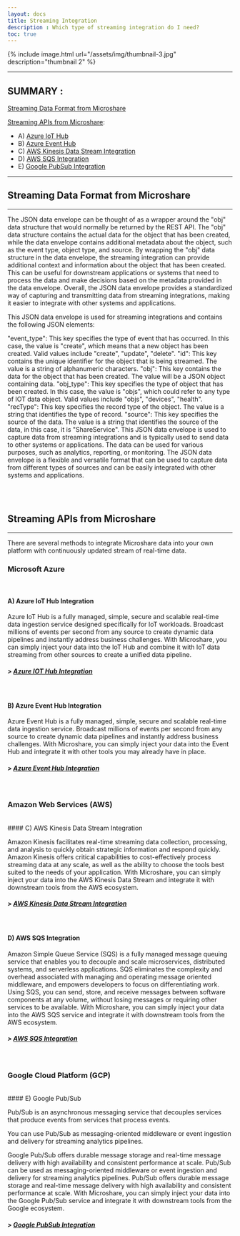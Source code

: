 ```yaml
---
layout: docs
title: Streaming Integration
description : Which type of streaming integration do I need?
toc: true
---
```

{% include image.html url="/assets/img/thumbnail-3.jpg" description="thumbnail 2" %}

---

## SUMMARY :

[Streaming Data Format from Microshare](./#Streaming-Data-Format-from-Microshare)

[Streaming APIs from Microshare](./#3-streaming-APIs-from-microshare):

- A) [Azure IoT Hub](./#a-azure-iot-hub-integration)
- B) [Azure Event Hub](./#b-azure-event-hub-integration)
- C) [AWS Kinesis Data Stream Integration](./#c-aws-kinesis-data-stream-integration)
- D) [AWS SQS Integration](./#d-aws-sqs-integration)
- E) [Google PubSub Integration](./#e-google-pub-sub-integration)

---

## Streaming Data Format from Microshare

---

The JSON data envelope can be thought of as a wrapper around the "obj" data structure that would normally be returned by the REST API. The "obj" data structure contains the actual data for the object that has been created, while the data envelope contains additional metadata about the object, such as the event type, object type, and source. By wrapping the "obj" data structure in the data envelope, the streaming integration can provide additional context and information about the object that has been created. This can be useful for downstream applications or systems that need to process the data and make decisions based on the metadata provided in the data envelope. Overall, the JSON data envelope provides a standardized way of capturing and transmitting data from streaming integrations, making it easier to integrate with other systems and applications.

This JSON data envelope is used for streaming integrations and contains the following JSON elements:

"event_type": This key specifies the type of event that has occurred. In this case, the value is "create", which means that a new object has been created. Valid values include "create", "update", "delete".
"id": This key contains the unique identifier for the object that is being streamed. The value is a string of alphanumeric characters. 
"obj": This key contains the data for the object that has been created. The value will be a JSON object containing data. 
"obj_type": This key specifies the type of object that has been created. In this case, the value is "objs", which could refer to any type of IOT data object. Valid values include "objs", "devices", "health".
"recType": This key specifies the record type of the object. The value is a string that identifies the type of record. 
"source": This key specifies the source of the data. The value is a string that identifies the source of the data, in this case, it is "ShareService". 
This JSON data envelope is used to capture data from streaming integrations and is typically used to send data to other systems or applications. The data can be used for various purposes, such as analytics, reporting, or monitoring. The JSON data envelope is a flexible and versatile format that can be used to capture data from different types of sources and can be easily integrated with other systems and applications.

<br><br>

## Streaming APIs from Microshare

---

There are several methods to integrate Microshare data into your own platform with continuously updated stream of real-time data.
<br>

### Microsoft Azure

<br>

#### A) Azure IoT Hub Integration

Azure IoT Hub is a fully managed, simple, secure and scalable real-time data ingestion service designed specifically for IoT workloads. Broadcast millions of events per second from any source to create dynamic data pipelines and instantly address business challenges.
With Microshare, you can simply inject your data into the IoT Hub and combine it with IoT data streaming from other sources to create a unified data pipeline.

##### > [Azure IOT Hub Integration](/docs/2/technical/streaming-integration/azure-iot-hub-integration/)

<br>

#### B) Azure Event Hub Integration

Azure Event Hub is a fully managed, simple, secure and scalable real-time data ingestion service. Broadcast millions of events per second from any source to create dynamic data pipelines and instantly address business challenges.
With Microshare, you can simply inject your data into the Event Hub and integrate it with other tools you may already have in place.

##### > [Azure Event Hub Integration](/docs/2/technical/streaming-integration/azure-event-hub-integration/)

<br>

### Amazon Web Services (AWS)

<br>
#### C) AWS Kinesis Data Stream Integration

Amazon Kinesis facilitates real-time streaming data collection, processing, and analysis to quickly obtain strategic information and respond quickly. Amazon Kinesis offers critical capabilities to cost-effectively process streaming data at any scale, as well as the ability to choose the tools best suited to the needs of your application.
With Microshare, you can simply inject your data into the AWS Kinesis Data Stream and integrate it with downstream tools from the AWS ecosystem.

##### > [AWS Kinesis Data Stream Integration](/docs/2/technical/streaming-integration/aws-kinesis-data-stream-integration/)

<br>

#### D) AWS SQS Integration

Amazon Simple Queue Service (SQS) is a fully managed message queuing service that enables you to decouple and scale microservices, distributed systems, and serverless applications. SQS eliminates the complexity and overhead associated with managing and operating message oriented middleware, and empowers developers to focus on differentiating work. Using SQS, you can send, store, and receive messages between software components at any volume, without losing messages or requiring other services to be available.
With Microshare, you can simply inject your data into the AWS SQS service and integrate it with downstream tools from the AWS ecosystem.

##### > [AWS SQS Integration](/docs/2/technical/streaming-integration/aws-sqs-integration/)

<br>

### Google Cloud Platform (GCP)

<br>
#### E) Google Pub/Sub

Pub/Sub is an asynchronous messaging service that decouples services that produce events from services that process events.

You can use Pub/Sub as messaging-oriented middleware or event ingestion and delivery for streaming analytics pipelines.

Google Pub/Sub offers durable message storage and real-time message delivery with high availability and consistent performance at scale. Pub/Sub can be used as messaging-oriented middleware or event ingestion and delivery for streaming analytics pipelines. Pub/Sub offers durable message storage and real-time message delivery with high availability and consistent performance at scale.
With Microshare, you can simply inject your data into the Google Pub/Sub service and integrate it with downstream tools from the Google ecosystem.

##### > [Google PubSub Integration](/docs/2/technical/streaming-integration/google-pub-sub-integration/)

<br>
